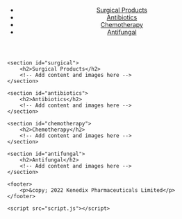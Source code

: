 <!DOCTYPE html>
<html lang="en">

<head>
    <meta charset="UTF-8">
    <meta http-equiv="X-UA-Compatible" content="IE=edge">
    <meta name="viewport" content="width=device-width, initial-scale=1.0">
    <title>Kenedix Pharmaceuticals Limited</title>
    <link rel="stylesheet" href="styles.css">
</head>

<body>
    <header>
        <nav>
            <ul>
                <li><a href="#surgical">Surgical Products</a></li>
                <li><a href="#antibiotics">Antibiotics</a></li>
                <li><a href="#chemotherapy">Chemotherapy</a></li>
                <li><a href="#antifungal">Antifungal</a></li>
            </ul>
        </nav>
    </header>

    <section id="surgical">
        <h2>Surgical Products</h2>
        <!-- Add content and images here -->
    </section>

    <section id="antibiotics">
        <h2>Antibiotics</h2>
        <!-- Add content and images here -->
    </section>

    <section id="chemotherapy">
        <h2>Chemotherapy</h2>
        <!-- Add content and images here -->
    </section>

    <section id="antifungal">
        <h2>Antifungal</h2>
        <!-- Add content and images here -->
    </section>

    <footer>
        <p>&copy; 2022 Kenedix Pharmaceuticals Limited</p>
    </footer>

    <script src="script.js"></script>
</body>

</html>
